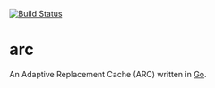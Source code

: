 [![Build Status](https://travis-ci.org/alexanderGugel/arc.svg?branch=master)](https://travis-ci.org/alexanderGugel/arc)

arc
===

An Adaptive Replacement Cache (ARC) written in [Go](http://golang.org/).
